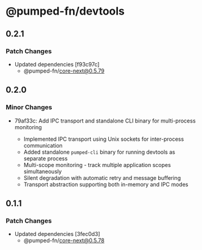 # @pumped-fn/devtools

## 0.2.1

### Patch Changes

- Updated dependencies [f93c97c]
  - @pumped-fn/core-next@0.5.79

## 0.2.0

### Minor Changes

- 79af33c: Add IPC transport and standalone CLI binary for multi-process monitoring

  - Implemented IPC transport using Unix sockets for inter-process communication
  - Added standalone `pumped-cli` binary for running devtools as separate process
  - Multi-scope monitoring - track multiple application scopes simultaneously
  - Silent degradation with automatic retry and message buffering
  - Transport abstraction supporting both in-memory and IPC modes

## 0.1.1

### Patch Changes

- Updated dependencies [3fec0d3]
  - @pumped-fn/core-next@0.5.78
